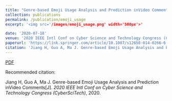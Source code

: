 ```yaml
---
title: "Genre-based Emoji Usage Analysis and Prediction inVideo Comments"
collection: publications
permalink: /publication/emoji_usage
excerpt: '<img src='/images/emoji_usage.png' width='500px'>'

date: '2020-07-18'
venue: '2020 IEEE Intl Conf on Cyber Science and Technology Congress (CyberSciTech)'
paperurl: 'https://link.springer.com/article/10.1007/s12650-014-0266-6'
citation: 'Jiang H, Guo A, Ma J. Genre-based Emoji Usage Analysis and Prediction inVideo Comments[J]. 2020 IEEE Intl Conf on Cyber Science and Technology Congress (CyberSciTech), 2020.'
---
```


[PDF](http://www.swustvis.cn/media/filer_public/filer_public/04/02/0402f0f3-b4a7-4a03-956e-4585c7341f5e/a_total_variation-based_hierarchical_radial_video_visualization_method.pdf)

Recommended citation: 

Jiang H, Guo A, Ma J. Genre-based Emoji Usage Analysis and Prediction inVideo Comments[J]. <i>2020 IEEE Intl Conf on Cyber Science and Technology Congress (CyberSciTech)</i>, 2020.
